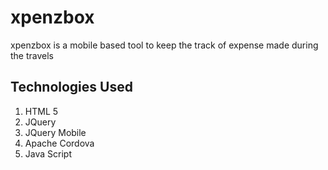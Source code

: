 # xpenzbox
xpenzbox is a mobile based tool to keep the track of expense made during the travels

Technologies Used
-----------------
1) HTML 5
2) JQuery 
3) JQuery Mobile
4) Apache Cordova
5) Java Script
